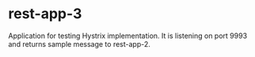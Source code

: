 # rest-app-3
Application for testing Hystrix implementation. It is listening on port 9993 and returns sample message to rest-app-2.
